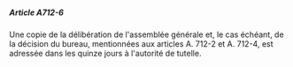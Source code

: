 ##### Article A712-6

Une copie de la délibération de l'assemblée générale et, le cas échéant, de la décision du bureau, mentionnées aux articles A. 712-2 et A. 712-4, est adressée dans les quinze jours à l'autorité de tutelle.

